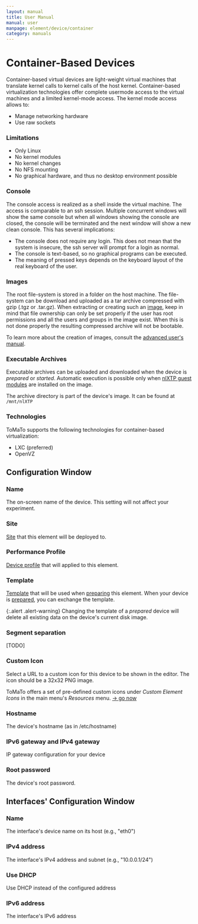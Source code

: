 ```yaml
---
layout: manual
title: User Manual
manual: user
manpage: element/device/container
category: manuals
---
```


# Container-Based Devices

Container-based virtual devices are light-weight virtual machines that translate kernel calls to kernel calls of the host kernel. Container-based virtualization technologies offer complete usermode access to the virtual machines and a limited kernel-mode access. The kernel mode access allows to:

  * Manage networking hardware
  * Use raw sockets

### Limitations
  * Only Linux
  * No kernel modules
  * No kernel changes
  * No NFS mounting
  * No graphical hardware, and thus no desktop environment possible

### Console
The console access is realized as a shell inside the virtual machine. The access is comparable to an ssh session. Multiple concurrent windows will show the same console but when all windows showing the console are closed, the console will be terminated and the next window will show a new clean console. This has several implications:
* The console does not require any login. This does not mean that the system is insecure, the ssh server will prompt for a login as normal.
* The console is text-based, so no graphical programs can be executed.
* The meaning of pressed keys depends on the keyboard layout of the real keyboard of the user.

### Images
The root file-system is stored in a folder on the host machine. The file-system can be download and uploaded as a tar archive compressed with gzip (.tgz or .tar.gz). When extracting or creating such an [image](../image), keep in mind that file ownership can only be set properly if the user has root permissions and all the users and groups in the image exist. When this is not done properly the resulting compressed archive will not be bootable.

To learn more about the creation of images, consult the [advanced user's manual](/manuals/dev).

### Executable Archives

Executable archives can be uploaded and downloaded when the device is _prepared_ or _started_. Automatic execution is possible only when [nlXTP guest modules](../image#nlXTP) are installed on the image.

The archive directory is part of the device's image. It can be found at `/mnt/nlXTP`

### Technologies
ToMaTo supports the following technologies for container-based virtualization:
* LXC (preferred)
* OpenVZ

## <a name="config"></a> Configuration Window

### Name

The on-screen name of the device. This setting will not affect your experiment.

### Site

[Site](../../../site_host) that this element will be deployed to.

### Performance Profile

[Device profile](../profile) that will applied to this element.

### Template

[Template](../template) that will be used when [preparing](../../action#prepare) this element. When your device is [prepared](../..#state), you can exchange the template.

{:.alert .alert-warning}
Changing the template of a _prepared_ device will delete all existing data on the device's current disk image.

### Segment separation

[TODO]

### Custom Icon

Select a URL to a custom icon for this device to be shown in the editor. The icon should be a 32x32 PNG image.

ToMaTo offers a set of pre-defined custom icons under _Custom Element Icons_ in the main menu's _Resources_ menu. [→ go now](https://master.tomato-lab.org/web_resources/custom_element_icons/)

### Hostname

The device's hostname (as in /etc/hostname)

### IPv6 gateway and IPv4 gateway

IP gateway configuration for your device

### Root password

The device's root password.

## <a name="interface_config"></a> Interfaces' Configuration Window

### Name

The interface's device name on its host (e.g., "eth0")

### IPv4 address

The interface's IPv4 address and subnet (e.g., "10.0.0.1/24")

### Use DHCP

Use DHCP instead of the configured address

### IPv6 address

The interface's IPv6 address

